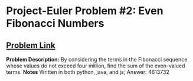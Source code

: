 # Project-Euler Problem #2: Even Fibonacci Numbers
## [Problem Link](https://projecteuler.net/problem=2)
**Problem Description:**
By considering the terms in the Fibonacci sequence whose values do not exceed four million, find the sum of the even-valued terms.
**Notes**
Written in both python, java, and js; Answer: 4613732